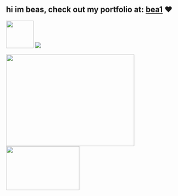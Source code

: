 ## hi im beas, check out my portfolio at: [bea1](https://bea1.vercel.app/) ❤️
<img src = "https://github.com/Mayur-Pagote/README_Design_Kit/blob/7425c4548ea3e506d3c671fb5098d3cd6d7ca43a/Assets/Rabit%20Happy.gif" width="75px" height="75"> <img src="https://hits.sh/github.com/bwbeas/hits.svg?style=plastic&label=Visitors&color=pink&labelColor=black&logo=github">

<img height = "250px"  width="350px" src = "https://github-profile-summary-cards.vercel.app/api/cards/profile-details?username=bwbeas&theme=radical"/> <img height="120" 
  width="200" src="https://github-readme-stats.vercel.app/api/top-langs/?username=bwbeas&layout=donut-vertical&theme=dark"/>
  
